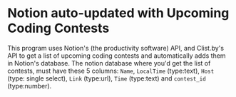 # Notion auto-updated with Upcoming Coding Contests

This program uses Notion's (the productivity software) API, and Clist.by's API to get a list of upcoming coding contests and automatically adds them in Notion's database. 
The notion database where you'd get the list of contests, must have these 5 columns: `Name`, `LocalTime` (type:text), `Host` (type: single select), `Link` (type:url), `Time` (type:text) and `contest_id` (type:number).  

